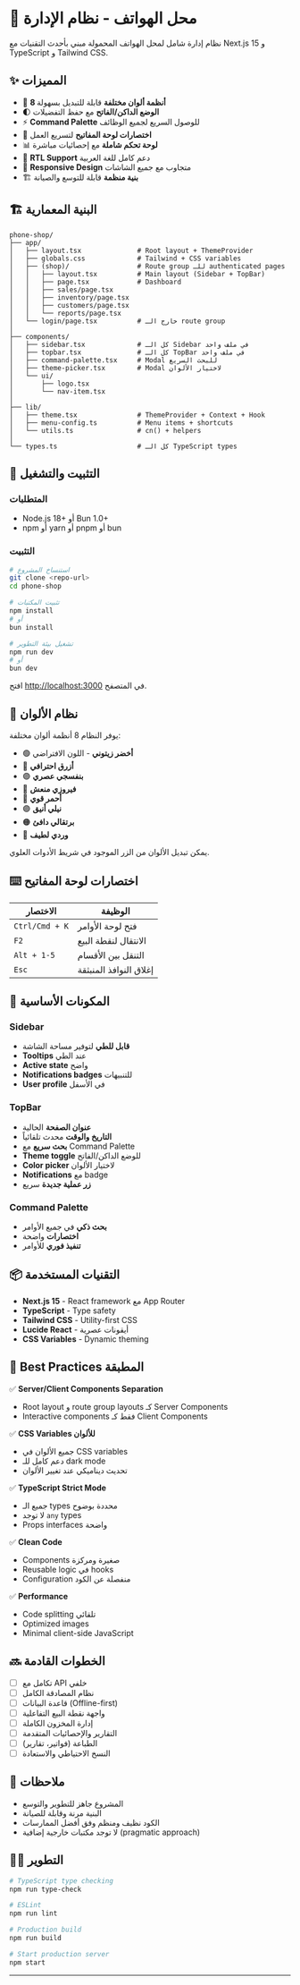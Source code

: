 # 📱 محل الهواتف - نظام الإدارة

نظام إدارة شامل لمحل الهواتف المحمولة مبني بأحدث التقنيات مع Next.js 15 و TypeScript و Tailwind CSS.

## ✨ المميزات

- 🎨 **8 أنظمة ألوان مختلفة** قابلة للتبديل بسهولة
- 🌓 **الوضع الداكن/الفاتح** مع حفظ التفضيلات
- ⚡ **Command Palette** للوصول السريع لجميع الوظائف
- 🎯 **اختصارات لوحة المفاتيح** لتسريع العمل
- 📊 **لوحة تحكم شاملة** مع إحصائيات مباشرة
- 🔄 **RTL Support** دعم كامل للغة العربية
- 📱 **Responsive Design** متجاوب مع جميع الشاشات
- 🏗️ **بنية منظمة** قابلة للتوسع والصيانة

## 🏗️ البنية المعمارية

```
phone-shop/
├── app/
│   ├── layout.tsx              # Root layout + ThemeProvider
│   ├── globals.css             # Tailwind + CSS variables
│   ├── (shop)/                 # Route group للـ authenticated pages
│   │   ├── layout.tsx          # Main layout (Sidebar + TopBar)
│   │   ├── page.tsx            # Dashboard
│   │   ├── sales/page.tsx
│   │   ├── inventory/page.tsx
│   │   ├── customers/page.tsx
│   │   └── reports/page.tsx
│   └── login/page.tsx          # خارج الـ route group
│
├── components/
│   ├── sidebar.tsx             # كل الـ Sidebar في ملف واحد
│   ├── topbar.tsx              # كل الـ TopBar في ملف واحد
│   ├── command-palette.tsx     # Modal للبحث السريع
│   ├── theme-picker.tsx        # Modal لاختيار الألوان
│   └── ui/
│       ├── logo.tsx
│       └── nav-item.tsx
│
├── lib/
│   ├── theme.tsx               # ThemeProvider + Context + Hook
│   ├── menu-config.ts          # Menu items + shortcuts
│   └── utils.ts                # cn() + helpers
│
└── types.ts                    # كل الـ TypeScript types
```

## 🚀 التثبيت والتشغيل

### المتطلبات

- Node.js 18+ أو Bun 1.0+
- npm أو yarn أو pnpm أو bun

### التثبيت

```bash
# استنساخ المشروع
git clone <repo-url>
cd phone-shop

# تثبيت المكتبات
npm install
# أو
bun install

# تشغيل بيئة التطوير
npm run dev
# أو
bun dev
```

افتح [http://localhost:3000](http://localhost:3000) في المتصفح.

## 🎨 نظام الألوان

يوفر النظام 8 أنظمة ألوان مختلفة:

- 🟢 **أخضر زيتوني** - اللون الافتراضي
- 🔵 **أزرق احترافي**
- 🟣 **بنفسجي عصري**
- 🩵 **فيروزي منعش**
- 🔴 **أحمر قوي**
- 🟣 **نيلي أنيق**
- 🟠 **برتقالي دافئ**
- 🩷 **وردي لطيف**

يمكن تبديل الألوان من الزر الموجود في شريط الأدوات العلوي.

## ⌨️ اختصارات لوحة المفاتيح

| الاختصار | الوظيفة |
|----------|----------|
| `Ctrl/Cmd + K` | فتح لوحة الأوامر |
| `F2` | الانتقال لنقطة البيع |
| `Alt + 1-5` | التنقل بين الأقسام |
| `Esc` | إغلاق النوافذ المنبثقة |

## 🧩 المكونات الأساسية

### Sidebar
- **قابل للطي** لتوفير مساحة الشاشة
- **Tooltips** عند الطي
- **Active state** واضح
- **Notifications badges** للتنبيهات
- **User profile** في الأسفل

### TopBar
- **عنوان الصفحة** الحالية
- **التاريخ والوقت** محدث تلقائياً
- **بحث سريع** مع Command Palette
- **Theme toggle** للوضع الداكن/الفاتح
- **Color picker** لاختيار الألوان
- **Notifications** مع badge
- **زر عملية جديدة** سريع

### Command Palette
- **بحث ذكي** في جميع الأوامر
- **اختصارات** واضحة
- **تنفيذ فوري** للأوامر

## 📦 التقنيات المستخدمة

- **Next.js 15** - React framework مع App Router
- **TypeScript** - Type safety
- **Tailwind CSS** - Utility-first CSS
- **Lucide React** - أيقونات عصرية
- **CSS Variables** - Dynamic theming

## 🎯 Best Practices المطبقة

✅ **Server/Client Components Separation**
- Root layout و route group layouts كـ Server Components
- Interactive components فقط كـ Client Components

✅ **CSS Variables للألوان**
- جميع الألوان في CSS variables
- دعم كامل للـ dark mode
- تحديث ديناميكي عند تغيير الألوان

✅ **TypeScript Strict Mode**
- جميع الـ types محددة بوضوح
- لا توجد `any` types
- Props interfaces واضحة

✅ **Clean Code**
- Components صغيرة ومركزة
- Reusable logic في hooks
- Configuration منفصلة عن الكود

✅ **Performance**
- Code splitting تلقائي
- Optimized images
- Minimal client-side JavaScript

## 🔜 الخطوات القادمة

- [ ] تكامل مع API خلفي
- [ ] نظام المصادقة الكامل
- [ ] قاعدة البيانات (Offline-first)
- [ ] واجهة نقطة البيع التفاعلية
- [ ] إدارة المخزون الكاملة
- [ ] التقارير والإحصائيات المتقدمة
- [ ] الطباعة (فواتير، تقارير)
- [ ] النسخ الاحتياطي والاستعادة

## 📝 ملاحظات

- المشروع جاهز للتطوير والتوسع
- البنية مرنة وقابلة للصيانة
- الكود نظيف ومنظم وفق أفضل الممارسات
- لا توجد مكتبات خارجية إضافية (pragmatic approach)

## 👨‍💻 التطوير

```bash
# TypeScript type checking
npm run type-check

# ESLint
npm run lint

# Production build
npm run build

# Start production server
npm start
```

---

